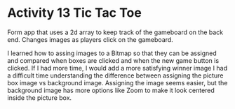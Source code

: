 # Activity 13 Tic Tac Toe

Form app that uses a 2d array to keep track of the gameboard on the back end.  Changes images as players click on the gameboard.

I learned how to assing images to a Bitmap so that they can be assigned and compared when boxes are clicked and when the new game button is clicked.
If I had more time, I would add a more satisfying winner image
I had a difficult time understanding the difference between assigning the picture box image vs background image.  Assigning the image seems easier, but the background image has more options like Zoom to make it look centered inside the picture box.
